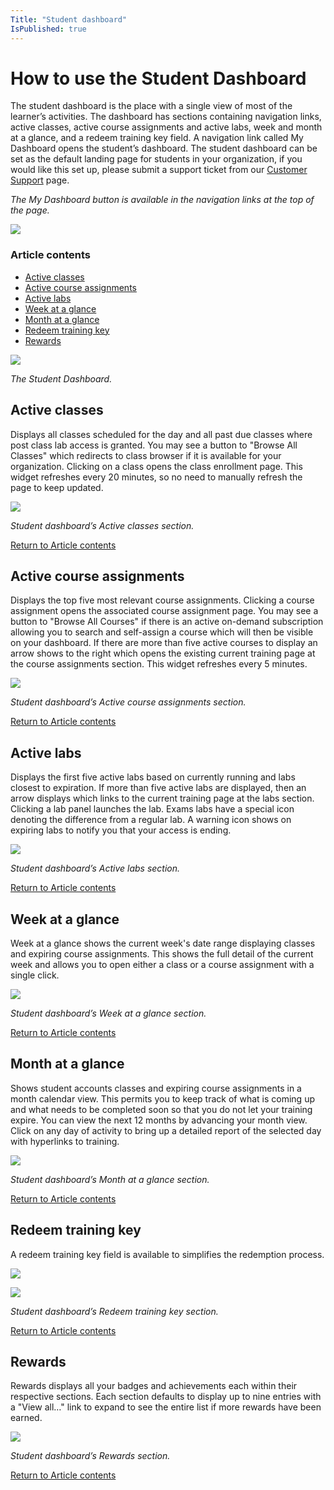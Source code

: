 ```yaml
---
Title: "Student dashboard"
IsPublished: true
---
```


# How to use the Student Dashboard
The student dashboard is the place with a single view of most of the learner’s activities. The dashboard has sections containing navigation links, active classes, active course assignments and active labs, week and month at a glance, and a redeem training key field.
A navigation link called My Dashboard opens the student’s dashboard. The student dashboard can be set as the default landing page for students in your organization, if you would like this set up, please submit a support ticket from our [Customer Support](https://www.skillable.com/customer-support/) page.

_The My Dashboard button is available in the navigation links at the top of the page._

![](/tms/images/my-dashboard.png) 

### Article contents
* [Active classes](#active-classes)
* [Active course assignments](#active-course-assignments)
* [Active labs](#active-labs)
* [Week at a glance](#week-at-a-glance)
* [Month at a glance](#month-at-a-glance)
* [Redeem training key](#redeem-training-key)
* [Rewards](#rewards)

![](/tms/images/student-dashboard.png)

_The Student Dashboard._

## Active classes
Displays all classes scheduled for the day and all past due classes where post class lab access is granted. You may see a button to "Browse All Classes" which redirects to class browser if it is available for your organization. Clicking on a class opens the class enrollment page.  This widget refreshes every 20 minutes, so no need to manually refresh the page to keep updated.

![](/tms/images/student-active-classes.png)

_Student dashboard’s Active classes section._

[Return to Article contents](#article-contents)

## Active course assignments
Displays the top five most relevant course assignments. Clicking a course assignment opens the associated course assignment page. You may see a button to "Browse All Courses" if there is an active on-demand subscription allowing you to search and self-assign a course which will then be visible on your dashboard. If there are more than five active courses to display an arrow shows to the right which opens the existing current training page at the course assignments section. This widget refreshes every 5 minutes.

![](/tms/images/student-active-course-assign.png)

_Student dashboard’s Active course assignments section._

[Return to Article contents](#article-contents)

## Active labs
Displays the first five active labs based on currently running and labs closest to expiration. If more than five active labs are displayed, then an arrow displays which links to the current training page at the labs section. Clicking a lab panel launches the lab. Exams labs have a special icon denoting the difference from a regular lab. A warning icon shows on expiring labs to notify you that your access is ending.

![](/tms/images/student-active-labs.png)

_Student dashboard’s Active labs section._

[Return to Article contents](#article-contents)

## Week at a glance
Week at a glance shows the current week's date range displaying classes and expiring course assignments. This shows the full detail of the current week and allows you to open either a class or a course assignment with a single click. 
 
![](/tms/images/student-waag.png)

_Student dashboard’s Week at a glance section._

[Return to Article contents](#article-contents)

## Month at a glance  
Shows student accounts classes and expiring course assignments in a month calendar view.  This permits you to keep track of what is coming up and what needs to be completed soon so that you do not let your training expire. You can view the next 12 months by advancing your month view.  Click on any day of activity to bring up a detailed report of the selected day with hyperlinks to training.

![](/tms/images/student-maag.png)

_Student dashboard’s Month at a glance section._

[Return to Article contents](#article-contents)

## Redeem training key
A redeem training key field is available to simplifies the redemption process.

![](/tms/images/student-redeem.png)

![](/tms/images/student-redeem.png)

_Student dashboard’s Redeem training key section._

[Return to Article contents](#article-contents)

## Rewards
Rewards displays all your badges and achievements each within their respective sections.  Each section defaults to display up to nine entries with a "View all…" link to expand to see the entire list if more rewards have been earned. 

![](/tms/images/student-rewards.png)

_Student dashboard’s Rewards section._

[Return to Article contents](#article-contents)
